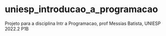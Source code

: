 # uniesp_introducao_a_programacao
Projeto para a disciplina Intr a Programacao, prof Messias Batista, UNIESP 2022.2 P1B
